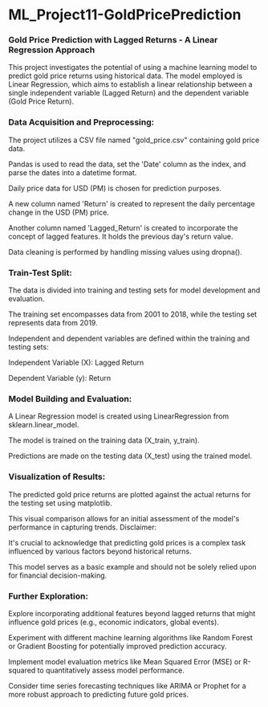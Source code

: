 # ML_Project11-GoldPricePrediction

### Gold Price Prediction with Lagged Returns - A Linear Regression Approach
This project investigates the potential of using a machine learning model to predict gold price returns using historical data. The model employed is Linear Regression, which aims to establish a linear relationship between a single independent variable (Lagged Return) and the dependent variable (Gold Price Return).

### Data Acquisition and Preprocessing:
The project utilizes a CSV file named "gold_price.csv" containing gold price data.

Pandas is used to read the data, set the 'Date' column as the index, and parse the dates into a datetime format.

Daily price data for USD (PM) is chosen for prediction purposes.

A new column named 'Return' is created to represent the daily percentage change in the USD (PM) price.

Another column named 'Lagged_Return' is created to incorporate the concept of lagged features. It holds the previous day's return value.

Data cleaning is performed by handling missing values using dropna().


### Train-Test Split:
The data is divided into training and testing sets for model development and evaluation.

The training set encompasses data from 2001 to 2018, while the testing set represents data from 2019.

Independent and dependent variables are defined within the training and testing sets:

Independent Variable (X): Lagged Return

Dependent Variable (y): Return

### Model Building and Evaluation:
A Linear Regression model is created using LinearRegression from sklearn.linear_model.

The model is trained on the training data (X_train, y_train).

Predictions are made on the testing data (X_test) using the trained model.

### Visualization of Results:
The predicted gold price returns are plotted against the actual returns for the testing set using matplotlib.

This visual comparison allows for an initial assessment of the model's performance in capturing trends.
Disclaimer:

It's crucial to acknowledge that predicting gold prices is a complex task influenced by various factors beyond historical returns. 

This model serves as a basic example and should not be solely relied upon for financial decision-making.


### Further Exploration:

Explore incorporating additional features beyond lagged returns that might influence gold prices (e.g., economic indicators, global events).

Experiment with different machine learning algorithms like Random Forest or Gradient Boosting for potentially improved prediction accuracy.

Implement model evaluation metrics like Mean Squared Error (MSE) or R-squared to quantitatively assess model performance.

Consider time series forecasting techniques like ARIMA or Prophet for a more robust approach to predicting future gold prices.
